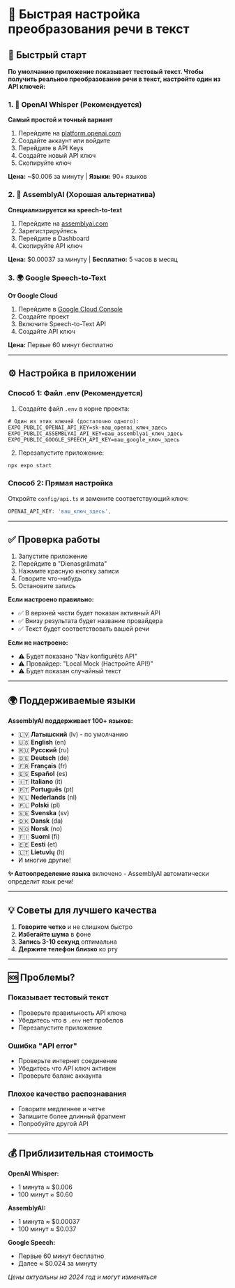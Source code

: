# 🎤 Быстрая настройка преобразования речи в текст

## 🚀 Быстрый старт

**По умолчанию приложение показывает тестовый текст. Чтобы получить реальное преобразование речи в текст, настройте один из API ключей:**

### 1. 🤖 OpenAI Whisper (Рекомендуется)

**Самый простой и точный вариант**

1. Перейдите на [platform.openai.com](https://platform.openai.com/)
2. Создайте аккаунт или войдите
3. Перейдите в API Keys
4. Создайте новый API ключ
5. Скопируйте ключ

**Цена:** ~$0.006 за минуту | **Языки:** 90+ языков

### 2. 🔧 AssemblyAI (Хорошая альтернатива)

**Специализируется на speech-to-text**

1. Перейдите на [assemblyai.com](https://www.assemblyai.com/)
2. Зарегистрируйтесь
3. Перейдите в Dashboard
4. Скопируйте API ключ

**Цена:** $0.00037 за минуту | **Бесплатно:** 5 часов в месяц

### 3. 🌍 Google Speech-to-Text

**От Google Cloud**

1. Перейдите в [Google Cloud Console](https://console.cloud.google.com/)
2. Создайте проект
3. Включите Speech-to-Text API
4. Создайте API ключ

**Цена:** Первые 60 минут бесплатно

---

## ⚙️ Настройка в приложении

### Способ 1: Файл .env (Рекомендуется)

1. Создайте файл `.env` в корне проекта:

```env
# Один из этих ключей (достаточно одного):
EXPO_PUBLIC_OPENAI_API_KEY=sk-ваш_openai_ключ_здесь
EXPO_PUBLIC_ASSEMBLYAI_API_KEY=ваш_assemblyai_ключ_здесь
EXPO_PUBLIC_GOOGLE_SPEECH_API_KEY=ваш_google_ключ_здесь
```

2. Перезапустите приложение:

```bash
npx expo start
```

### Способ 2: Прямая настройка

Откройте `config/api.ts` и замените соответствующий ключ:

```typescript
OPENAI_API_KEY: 'ваш_ключ_здесь',
```

---

## ✅ Проверка работы

1. Запустите приложение
2. Перейдите в "Dienasgrāmata"
3. Нажмите красную кнопку записи
4. Говорите что-нибудь
5. Остановите запись

**Если настроено правильно:**

- ✅ В верхней части будет показан активный API
- ✅ Внизу результата будет название провайдера
- ✅ Текст будет соответствовать вашей речи

**Если не настроено:**

- ⚠️ Будет показано "Nav konfigurēts API"
- ⚠️ Провайдер: "Local Mock (Настройте API!)"
- ⚠️ Будет показан случайный текст

---

## 🌍 Поддерживаемые языки

**AssemblyAI поддерживает 100+ языков:**

- 🇱🇻 **Латышский** (lv) - по умолчанию
- 🇺🇸 **English** (en)
- 🇷🇺 **Русский** (ru)
- 🇩🇪 **Deutsch** (de)
- 🇫🇷 **Français** (fr)
- 🇪🇸 **Español** (es)
- 🇮🇹 **Italiano** (it)
- 🇵🇹 **Português** (pt)
- 🇳🇱 **Nederlands** (nl)
- 🇵🇱 **Polski** (pl)
- 🇸🇪 **Svenska** (sv)
- 🇩🇰 **Dansk** (da)
- 🇳🇴 **Norsk** (no)
- 🇫🇮 **Suomi** (fi)
- 🇪🇪 **Eesti** (et)
- 🇱🇹 **Lietuvių** (lt)
- И многие другие!

**✨ Автоопределение языка** включено - AssemblyAI автоматически определит язык речи!

---

## 💡 Советы для лучшего качества

1. **Говорите четко** и не слишком быстро
2. **Избегайте шума** в фоне
3. **Запись 3-10 секунд** оптимальна
4. **Держите телефон близко** ко рту

---

## 🆘 Проблемы?

### Показывает тестовый текст

- Проверьте правильность API ключа
- Убедитесь что в `.env` нет пробелов
- Перезапустите приложение

### Ошибка "API error"

- Проверьте интернет соединение
- Убедитесь что API ключ активен
- Проверьте баланс аккаунта

### Плохое качество распознавания

- Говорите медленнее и четче
- Запишите более длинный фрагмент
- Попробуйте другой API

---

## 💰 Приблизительная стоимость

**OpenAI Whisper:**

- 1 минута ≈ $0.006
- 100 минут ≈ $0.60

**AssemblyAI:**

- 1 минута ≈ $0.00037
- 100 минут ≈ $0.037

**Google Speech:**

- Первые 60 минут бесплатно
- Далее ≈ $0.024 за минуту

_Цены актуальны на 2024 год и могут изменяться_
